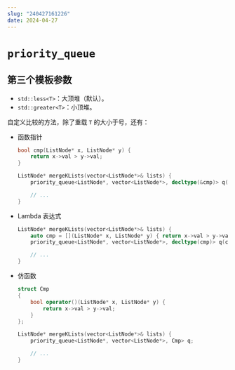 ```yaml
---
slug: "240427161226"
date: 2024-04-27
---
```


# `priority_queue`

## 第三个模板参数

- `std::less<T>`：大顶堆（默认）。
- `std::greater<T>`：小顶堆。

自定义比较的方法，除了重载 `T` 的大小于号，还有：

- 函数指针

    ``` cpp
    bool cmp(ListNode* x, ListNode* y) {
        return x->val > y->val;
    }
    
    ListNode* mergeKLists(vector<ListNode*>& lists) {
        priority_queue<ListNode*, vector<ListNode*>, decltype(&cmp)> q(cmp);
    
        // ...
    }
    ```

- Lambda 表达式

    ``` cpp
    ListNode* mergeKLists(vector<ListNode*>& lists) {
        auto cmp = [](ListNode* x, ListNode* y) { return x->val > y->val; };
        priority_queue<ListNode*, vector<ListNode*>, decltype(cmp)> q(cmp);
    
        // ...
    }
    ```

- 仿函数

    ``` cpp
    struct Cmp
    {
        bool operator()(ListNode* x, ListNode* y) {
            return x->val > y->val;
        }
    };
    
    ListNode* mergeKLists(vector<ListNode*>& lists) {
        priority_queue<ListNode*, vector<ListNode*>, Cmp> q;
    
        // ...
    }
    ```
